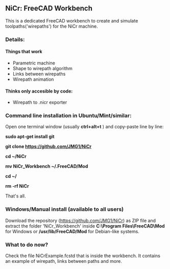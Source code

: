 ## NiCr: FreeCAD Workbench

This is a dedicated FreeCAD workbench to create and simulate toolpaths('wirepaths') for the NiCr machine.

### Details:
  #### Things that work
  - Parametric machine
  - Shape to wirepath algorithm
  - Links between wirepaths
  - Wirepath animation
  
  #### Thinks only accesible by code:
  - Wirepath to .nicr exporter



### Command line installation in Ubuntu/Mint/similar:
Open one terminal window (usually **ctrl+alt+t** ) and copy-paste line by line:

**sudo apt-get install git**

**git clone https://github.com/JMG1/NiCr**

**cd ~/NiCr**

**mv NiCr_Workbench ~/.FreeCAD/Mod**

**cd ~/**

**rm -rf NiCr**

That's all.


### Windows/Manual install (available to all users)
Download the repository (https://github.com/JMG1/NiCr) as ZIP file and extract the folder 'NiCr_Workbench' 
inside **C:\Program Files\FreeCAD\Mod** for Windows or **/usr/lib/FreeCAD/Mod** for Debian-like systems.

### What to do now?

Check the file NiCrExample.fcstd that is inside the workbench. It contains an example of wirepath, links between 
paths and more.




